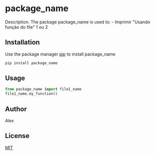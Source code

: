 # package_name

Description. 
The package package_name is used to:
	- Imprimir "Usando função do file" 1 ou 2

## Installation

Use the package manager [pip](https://pip.pypa.io/en/stable/) to install package_name

```bash
pip install package_name
```

## Usage

```python
from package_name import file1_name
file1_name.my_function()
```

## Author
Alex

## License
[MIT](https://choosealicense.com/licenses/mit/)